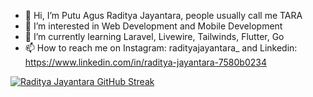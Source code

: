 - 👋 Hi, I’m Putu Agus Raditya Jayantara, people usually call me TARA
- 👀 I’m interested in Web Development and Mobile Development
- 🌱 I’m currently learning Laravel, Livewire, Tailwinds, Flutter, Go
- 📫 How to reach me on Instagram: radityajayantara_ and Linkedin: https://www.linkedin.com/in/raditya-jayantara-7580b0234

<!---
radityajay/radityajay is a ✨ special ✨ repository because its `README.md` (this file) appears on your GitHub profile.
You can click the Preview link to take a look at your changes.
--->

[![Raditya Jayantara GitHub Streak](https://streak-stats.demolab.com?user=radityajay&theme=tokyonight&hide_border=true&border_radius=0&card_width=1000)](https://git.io/streak-stats)
